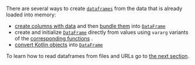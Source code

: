 [//]: # (title: Create)
<!---IMPORT org.jetbrains.kotlinx.dataframe.samples.api.Create-->

There are several ways to create [`dataframes`](DataFrame.md) from the data that is already loaded into memory:
* [create columns with data](createColumn.md) and then [bundle them](createDataFrame.md) into [`DataFrame`](DataFrame.md)
* create and initialize [`DataFrame`](DataFrame.md) directly from values using `vararg` variants of the [corresponding functions](createDataFrame.md) .
* [convert Kotlin objects](createDataFrame.md#todataframe) into [`DataFrame`](DataFrame.md) 

To learn how to read dataframes from files and URLs go to [the next section](read.md).

